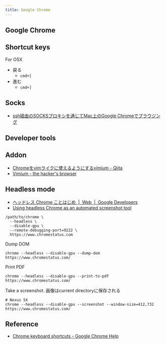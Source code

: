 ```yaml
---
title: Google Chrome
---
```


## Google Chrome

## Shortcut keys

For OSX

* 戻る
    * `cmd+[`
* 進む
    * `cmd+]`

## Socks
* [ssh経由のSOCKSプロキシを通じてMac上のGoogle Chromeでブラウジング](http://blog.wktk.co.jp/ja/entry/2014/03/11/ssh-socks-proxy-mac-chrome)

## Developer tools

## Addon
* [Chromeをvimライクに使えるようにするvimium - Qiita](https://qiita.com/satoshi03/items/9fdfcd0e46e095ec68c1)
* [Vimium - the hacker's browser](http://vimium.github.io/)


## Headless mode
* [ヘッドレス Chrome ことはじめ  |  Web  |  Google Developers](https://developers.google.com/web/updates/2017/04/headless-chrome?hl=ja)
* [Using headless Chrome as an automated screenshot tool](https://medium.com/@dschnr/using-headless-chrome-as-an-automated-screenshot-tool-4b07dffba79a)

```
/path/to/chrome \
  --headless \
  --disable-gpu \
  --remote-debugging-port=9222 \
  https://www.chromestatus.com
```

Dump DOM

```
chrome --headless --disable-gpu --dump-dom https://www.chromestatus.com/
```

Print PDF

```
chrome --headless --disable-gpu --print-to-pdf https://www.chromestatus.com/
```

Take a screenshot.
画像はcurrent directoryに保存される

```
# Nexus 5X
chrome --headless --disable-gpu --screenshot --window-size=412,732 https://www.chromestatus.com/
```

## Reference
* [Chrome keyboard shortcuts - Google Chrome Help](https://support.google.com/chrome/answer/157179?hl=en)
